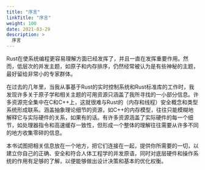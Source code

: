 ```yaml
---
title: "序言"
linkTitle: "序言"
weight: 100
date: 2021-03-29
description: >
  序言
---
```




Rust在使系统编程更容易理解方面已经发挥了，并且一直在发挥重要作用。然而，低层次的并发主题，如原子和内存排序，仍然经常被认为是有些神秘的主题，最好留给非常小的专家群体。

在过去的几年里，当我从事基于Rust的实时控制系统和Rust标准库的工作时，我发现许多关于原子学和相关主题的可用资源只涵盖了我所寻找的一小部分信息。许多资源完全集中在C和C++上，这就很难与Rust的（内存和线程）安全概念和类型系统形成联系。涵盖抽象理论细节的资源，如C++的内存模型，往往只能模糊地解释它与实际硬件的关系，如果有的话。有许多资源涵盖了实际硬件的每一个细节，如处理器指令和高速缓存一致性，但形成一个整体的理解往往需要从许多不同的地方收集零碎的信息。

本书试图把相关信息放在一个地方，把它们连接在一起，提供你所需要的一切，以建立你自己的正确、安全和符合人体工程学的并发原语，同时对底层硬件和操作系统的作用有足够的了解，以便能够做出设计决策和基本的优化权衡。
